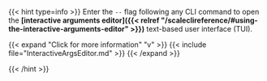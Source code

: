 &NewLine;

{{< hint type=info >}}
Enter the `--` flag following any CLI command to open the **[interactive arguments editor]({{< relref "/scaleclireference/#using-the-interactive-arguments-editor" >}})** text-based user interface (TUI).

{{< expand "Click for more information" "v" >}}
{{< include file="InteractiveArgsEditor.md" >}}
{{< /expand >}}

{{< /hint >}}

